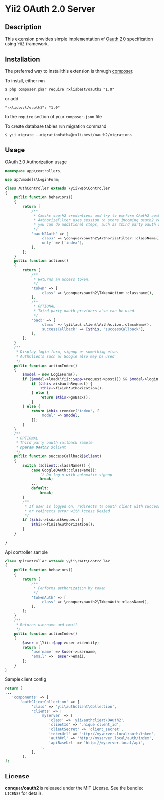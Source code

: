 Yii2 OAuth 2.0 Server
=================

## Description

This extension provides simple implementation of [Oauth 2.0](http://tools.ietf.org/wg/oauth/draft-ietf-oauth-v2/) specification using Yii2 framework.

## Installation

The preferred way to install this extension is through [composer](http://getcomposer.org/download/). 

To install, either run

```
$ php composer.phar require rxlisbest/oauth2 "1.0"
```
or add

```
"rxlisbest/oauth2": "1.0"
```

to the ```require``` section of your `composer.json` file.

To create database tables run migration command
```
$ yii migrate --migrationPath=@rxlisbest/oauth2/migrations
```

## Usage

OAuth 2.0 Authorization usage 
```php
namespace app\controllers;

use app\models\LoginForm;

class AuthController extends \yii\web\Controller
{
    public function behaviors()
    {
        return [
            /** 
             * Checks oauth2 credentions and try to perform OAuth2 authorization on logged user.
             * AuthorizeFilter uses session to store incoming oauth2 request, so 
             * you can do additional steps, such as third party oauth authorization (Facebook, Google ...)  
             */
            'oauth2Auth' => [
                'class' => \conquer\oauth2\AuthorizeFilter::className(),
                'only' => ['index'],
            ],
        ];
    }
    public function actions()
    {
        return [
            /**
             * Returns an access token.
             */
            'token' => [
                'class' => \conquer\oauth2\TokenAction::classname(),
            ],
            /**
             * OPTIONAL
             * Third party oauth providers also can be used.
             */
            'back' => [
                'class' => \yii\authclient\AuthAction::className(),
                'successCallback' => [$this, 'successCallback'],
            ],
        ];
    }
    /**
     * Display login form, signup or something else.
     * AuthClients such as Google also may be used
     */
    public function actionIndex()
    {
        $model = new LoginForm();
        if ($model->load(\Yii::$app->request->post()) && $model->login()) {
            if ($this->isOauthRequest) {
                $this->finishAuthorization();
            } else {
                return $this->goBack();
            }
        } else {
            return $this->render('index', [
                'model' => $model,
            ]);
        }
    }
    /**
     * OPTIONAL
     * Third party oauth callback sample
     * @param OAuth2 $client
     */
    public function successCallback($client)
    {
        switch ($client::className()) {
            case GoogleOAuth::className():
                // Do login with automatic signup                
                break;
            ...
            default:
                break;
        }
        /**
         * If user is logged on, redirects to oauth client with success,
         * or redirects error with Access Denied
         */
        if ($this->isOauthRequest) {
            $this->finishAuthorization();
        }
    }
    
}
```
Api controller sample
```php
class ApiController extends \yii\rest\Controller
{
    public function behaviors()
    {
        return [
            /** 
             * Performs authorization by token
             */
            'tokenAuth' => [
                'class' => \conquer\oauth2\TokenAuth::className(),
            ],
        ];
    }
    /**
     * Returns username and email
     */
    public function actionIndex()
    {
        $user = \Yii::$app->user->identity;
        return [
            'username' => $user->username,
            'email' =>  $user->email,
        ];
    }
}
```
Sample client config
```php
return [
...
   'components' => [
       'authClientCollection' => [
            'class' => 'yii\authclient\Collection',
            'clients' => [
                'myserver' => [
                    'class' => 'yii\authclient\OAuth2',
                    'clientId' => 'unique client_id',
                    'clientSecret' => 'client_secret',
                    'tokenUrl' => 'http://myserver.local/auth/token',
                    'authUrl' => 'http://myserver.local/auth/index',
                    'apiBaseUrl' => 'http://myserver.local/api',
                ],
            ],
        ],
];
```

## License

**conquer/oauth2** is released under the MIT License. See the bundled `LICENSE` for details.
